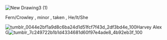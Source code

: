 ![New Drawing3 (1)](https://github.com/user-attachments/assets/4f4280fd-613a-4769-a61d-2d99d33262a3)

Fern/Crowley , minor , taken , He/It/She

![tumblr_0044e2bf1a9d8c6ba24d1d51fcf7f43d_2df3bd4e_100](https://github.com/user-attachments/assets/84d1735b-95cf-4555-89b6-0137db7f1dfc)Harvey Alex G![tumblr_7c249722b1b1d4334681d60f97e4ade8_4b92eb3f_100](https://github.com/user-attachments/assets/750ae062-225a-49ef-91a5-0405c5105234)

